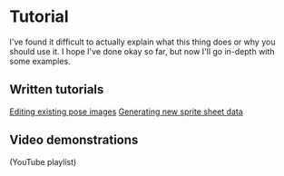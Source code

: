 # Tutorial

I've found it difficult to actually explain what this thing does or why you should use it. I hope I've done okay so far, but now I'll go in-depth with some examples.

## Written tutorials
[Editing existing pose images](edit_existing_pose_images.md)
[Generating new sprite sheet data](generate_new_sheet_data.md)

## Video demonstrations
(YouTube playlist)